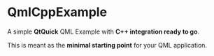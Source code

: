 # QmlCppExample
A simple __QtQuick__ QML Example with __C++ integration ready to go__.

This is meant as the __minimal starting point__ for your QML application.
